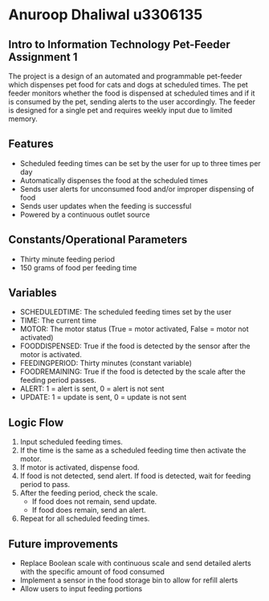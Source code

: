 # Anuroop Dhaliwal u3306135
## Intro to Information Technology Pet-Feeder Assignment 1
The project is a design of an automated and programmable pet-feeder which dispenses pet food for cats and dogs at scheduled times. The pet feeder monitors whether the food is dispensed at scheduled times and if it is consumed by the pet, sending alerts to the user accordingly. The feeder is designed for a single pet and requires weekly input due to limited memory.

## Features
- Scheduled feeding times can be set by the user for up to three times per day
- Automatically dispenses the food at the scheduled times
- Sends user alerts for unconsumed food and/or improper dispensing of food
- Sends user updates when the feeding is successful
- Powered by a continuous outlet source

## Constants/Operational Parameters
- Thirty minute feeding period
- 150 grams of food per feeding time

## Variables
- SCHEDULEDTIME: The scheduled feeding times set by the user
- TIME: The current time
- MOTOR: The motor status (True = motor activated, False = motor not activated)
- FOODDISPENSED: True if the food is detected by the sensor after the motor is activated.
- FEEDINGPERIOD: Thirty minutes (constant variable)
- FOODREMAINING: True if the food is detected by the scale after the feeding period passes.
- ALERT: 1 = alert is sent, 0 = alert is not sent
- UPDATE: 1 = update is sent, 0 = update is not sent

## Logic Flow
1. Input scheduled feeding times.
2. If the time is the same as a scheduled feeding time then activate the motor. 
3. If motor is activated, dispense food.
4. If food is not detected, send alert. If food is detected, wait for feeding period to pass.
5. After the feeding period, check the scale.
   - If food does not remain, send update.
   - If food does remain, send an alert.
6. Repeat for all scheduled feeding times.


## Future improvements
- Replace Boolean scale with continuous scale and send detailed alerts with the specific amount of food consumed
- Implement a sensor in the food storage bin to allow for refill alerts
- Allow users to input feeding portions
